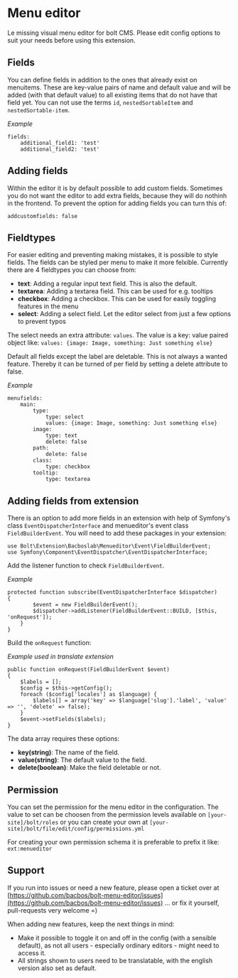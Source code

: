 # Menu editor

Le missing visual menu editor for bolt CMS.
Please edit config options to suit your needs before using this extension.

## Fields

You can define fields in addition to the ones that already exist on menuitems.
These are key-value pairs of name and default value and will be added (with that default value) to all existing items that do not have that field yet.
You can not use the terms `id`, `nestedSortableItem` and `nestedSortable-item`.

*Example*

    fields:
        additional_field1: 'test'
        additional_field2: 'test'

## Adding fields

Within the editor it is by default possible to add custom fields. Sometimes you do not want the editor to add extra fields, because they will do nothinh in the frontend. To prevent the option for adding fields you can turn this of:

    addcustomfields: false 

## Fieldtypes

For easier editing and preventing making mistakes, it is possible to style fields. The fields can be styled per menu to make it more felxible. Currently there are 4 fieldtypes you can choose from:

* **text**: Adding a regular input text field. This is also the default. 
* **textarea**: Adding a textarea field. This can be used for e.g. tooltips
* **checkbox**: Adding a checkbox. This can be used for easily toggling features in the menu
* **select**: Adding a select field. Let the editor select from just a few options to prevent typos

The select needs an extra attribute: `values`. The value is a key: value paired object like: `values: {image: Image, something: Just something else}`

Default all fields except the label are deletable. This is not always a wanted feature. Thereby it can be turned of per field by setting a delete attribute to false.

*Example*

    menufields:
        main:
            type:
                type: select
                values: {image: Image, something: Just something else}
            image:
                type: text
                delete: false
            path:
                delete: false
            class:
                type: checkbox
            tooltip: 
                type: textarea


## Adding fields from extension

There is an option to add more fields in an extension with help of Symfony's class `EventDispatcherInterface` and menueditor's event class `FieldBuilderEvent`. You will need to add these packages in your extension: 

    use Bolt\Extension\Bacboslab\Menueditor\Event\FieldBuilderEvent;
    use Symfony\Component\EventDispatcher\EventDispatcherInterface;

Add the listener function to check `FieldBuilderEvent`.

*Example*

    protected function subscribe(EventDispatcherInterface $dispatcher)
    {
            $event = new FieldBuilderEvent();
            $dispatcher->addListener(FieldBuilderEvent::BUILD, [$this, 'onRequest']);
        } 
    }

Build the `onRequest` function:

*Example used in translate extension*

    public function onRequest(FieldBuilderEvent $event)
    {
        $labels = [];
        $config = $this->getConfig();
        foreach ($config['locales'] as $language) {
            $labels[] = array('key' => $language['slug'].'label', 'value' => '', 'delete' => false);
        }
        $event->setFields($labels);
    }

The data array requires these options:

* **key(string)**: The name of the field.
* **value(string)**: The default value to the field.
* **delete(boolean)**: Make the field deletable or not.

## Permission

You can set the permission for the menu editor in the configuration. The value to set can be choosen from the permission levels available on `[your-site]/bolt/roles` or you can create your own at `[your-site]/bolt/file/edit/config/permissions.yml`

For creating your own permission schema it is preferable to prefix it like: `ext:menueditor`

## Support
If you run into issues or need a new feature, please open a ticket over at [https://github.com/bacbos/bolt-menu-editor/issues](https://github.com/bacbos/bolt-menu-editor/issues)
... or fix it yourself, pull-requests very welcome =)

When adding new features, keep the next things in mind:
* Make it possible to toggle it on and off in the config (with a sensible default), as not all users - especially ordinary editors - might need to access it.
* All strings shown to users need to be translatable, with the english version also set as default.
